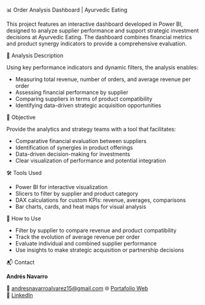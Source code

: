 📊 Order Analysis Dashboard | Ayurvedic Eating

This project features an interactive dashboard developed in Power BI, designed to analyze supplier performance and support strategic investment decisions at Ayurvedic Eating. The dashboard combines financial metrics and product synergy indicators to provide a comprehensive evaluation.

🧠 Analysis Description

Using key performance indicators and dynamic filters, the analysis enables:

- Measuring total revenue, number of orders, and average revenue per order
- Assessing financial performance by supplier
- Comparing suppliers in terms of product compatibility
- Identifying data-driven strategic acquisition opportunities

🎯 Objective

Provide the analytics and strategy teams with a tool that facilitates:

- Comparative financial evaluation between suppliers
- Identification of synergies in product offerings
- Data-driven decision-making for investments
- Clear visualization of performance and potential integration

🛠️ Tools Used

- Power BI for interactive visualization
- Slicers to filter by supplier and product category
- DAX calculations for custom KPIs: revenue, averages, comparisons
- Bar charts, cards, and heat maps for visual analysis

🚀 How to Use

- Filter by supplier to compare revenue and product compatibility
- Track the evolution of average revenue per order
- Evaluate individual and combined supplier performance
- Use insights to make strategic acquisition or partnership decisions

📬 Contact

**Andrés Navarro**  

📧 andresnavarroalvarez15@gmail.com
🌐 [Portafolio Web](https://andres-navarro-portfolio.netlify.app)  
🔗 [LinkedIn](https://www.linkedin.com/in/andr%C3%A9s-navarro77/)
